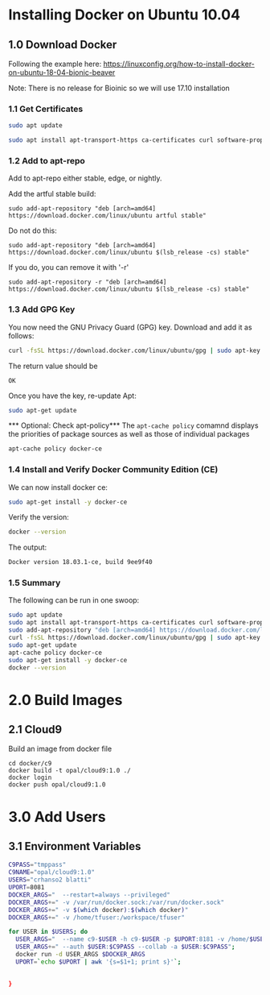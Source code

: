 # Installing Docker on Ubuntu 10.04

## 1.0 Download Docker

Following the example here: https://linuxconfig.org/how-to-install-docker-on-ubuntu-18-04-bionic-beaver

Note: There is no release for Bioinic so we will use 17.10 installation

### 1.1 Get Certificates

```bash
sudo apt update

sudo apt install apt-transport-https ca-certificates curl software-properties-common
```
### 1.2 Add to apt-repo

Add to apt-repo either stable, edge, or nightly.


Add the artful stable build:
```
sudo add-apt-repository "deb [arch=amd64] https://download.docker.com/linux/ubuntu artful stable"
```

Do not do this:
```
sudo add-apt-repository "deb [arch=amd64] https://download.docker.com/linux/ubuntu $(lsb_release -cs) stable"
```

If you do, you can remove it with '-r'
```
sudo add-apt-repository -r "deb [arch=amd64] https://download.docker.com/linux/ubuntu $(lsb_release -cs) stable"
```


### 1.3 Add GPG Key
You now need the GNU Privacy Guard (GPG) key. Download and add it as follows:

```bash
curl -fsSL https://download.docker.com/linux/ubuntu/gpg | sudo apt-key add -
```

The return value should be
```
OK
```

Once you have the key, re-update Apt:
```bash
sudo apt-get update
```

*** Optional: Check apt-policy***
The `apt-cache policy` comamnd displays the priorities of package sources as well as those of individual packages
```bash
apt-cache policy docker-ce
```

### 1.4 Install and Verify Docker Community Edition (CE)

We can now install docker ce:

```bash
sudo apt-get install -y docker-ce
```

Verify the version:

```bash
docker --version
```

The output:
```bash
Docker version 18.03.1-ce, build 9ee9f40
```
### 1.5 Summary 

The following can be run in one swoop:

```sh
sudo apt update
sudo apt install apt-transport-https ca-certificates curl software-properties-common
sudo add-apt-repository "deb [arch=amd64] https://download.docker.com/linux/ubuntu artful stable"
curl -fsSL https://download.docker.com/linux/ubuntu/gpg | sudo apt-key add -
sudo apt-get update
apt-cache policy docker-ce
sudo apt-get install -y docker-ce
docker --version
```

# 2.0 Build Images
## 2.1 Cloud9

Build an image from docker file
```
cd docker/c9
docker build -t opal/cloud9:1.0 ./
docker login
docker push opal/cloud9:1.0
```
# 3.0 Add Users
## 3.1 Environment Variables
```bash
C9PASS="tmppass"
C9NAME="opal/cloud9:1.0"
USERS="crhanso2 blatti"
UPORT=8081
DOCKER_ARGS="  --restart=always --privileged"
DOCKER_ARGS+=" -v /var/run/docker.sock:/var/run/docker.sock"
DOCKER_ARGS+=" -v $(which docker):$(which docker)"
DOCKER_ARGS+=" -v /home/tfuser:/workspace/tfuser"

for USER in $USERS; do
  USER_ARGS="  --name c9-$USER -h c9-$USER -p $UPORT:8181 -v /home/$USER:/workspace $C9NAME";
  USER_ARGS+=" --auth $USER:$C9PASS --collab -a $USER:$C9PASS";
  docker run -d USER_ARGS $DOCKER_ARGS 
  UPORT=`echo $UPORT | awk '{s=$1+1; print s}'`;
    

}

